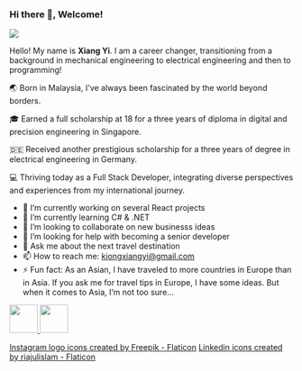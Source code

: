 ### Hi there 👋, Welcome!
<img src="https://github.com/kiongxiangyi/kiongxiangyi/assets/102138068/5edf9dce-fa09-48ef-836d-d7c0a0daed3f" >

<!--
**kiongxiangyi/kiongxiangyi** is a ✨ _special_ ✨ repository because its `README.md` (this file) appears on your GitHub profile.
-->

Hello! My name is **Xiang Yi**. I am a career changer, transitioning from a background in mechanical engineering to electrical engineering and then to programming!

🌏 Born in Malaysia, I've always been fascinated by the world beyond borders. 

🎓 Earned a full scholarship at 18 for a three years of diploma in digital and precision engineering in Singapore.

🇩🇪 Received another prestigious scholarship for a three years of degree in electrical engineering in Germany.

💻 Thriving today as a Full Stack Developer, integrating diverse perspectives and experiences from my international journey.

- 🔭 I’m currently working on several React projects
- 🌱 I’m currently learning C# & .NET
- 👯 I’m looking to collaborate on new businesss ideas
- 🤔 I’m looking for help with becoming a senior developer
- 💬 Ask me about the next travel destination
- 📫 How to reach me: kiongxiangyi@gmail.com
- ⚡ Fun fact: As an Asian, I have traveled to more countries in Europe than in Asia. If you ask me for travel tips in Europe, I have some ideas. But when it comes to Asia, I’m not too sure...

<a href="https://www.linkedin.com/in/kiongxiangyi/"><img src="https://github.com/kiongxiangyi/kiongxiangyi/assets/102138068/09ac8346-dd82-40c1-85e2-e83ee9492add" width="50" height="50" >
<a href="https://www.instagram.com/kiongxiangyi"><img src="https://github.com/kiongxiangyi/kiongxiangyi/assets/102138068/65cd1da9-7ec4-46cb-88a2-7535b17ca8e8" width="50" height="50" >

<a href="https://www.flaticon.com/free-icons/instagram-logo" title="instagram logo icons">Instagram logo icons created by Freepik - Flaticon</a>
<a href="https://www.flaticon.com/free-icons/linkedin" title="linkedin icons">Linkedin icons created by riajulislam - Flaticon</a>
